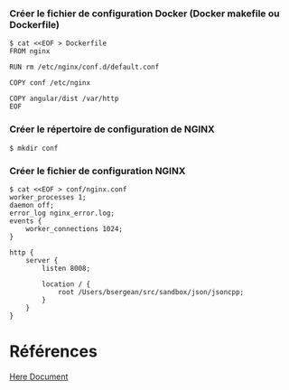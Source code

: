 

### Créer le fichier de configuration Docker (Docker makefile ou Dockerfile)

```
$ cat <<EOF > Dockerfile
FROM nginx

RUN rm /etc/nginx/conf.d/default.conf

COPY conf /etc/nginx

COPY angular/dist /var/http
EOF
```

### Créer le répertoire de configuration de NGINX

```
$ mkdir conf 
```

### Créer le fichier de configuration NGINX

```
$ cat <<EOF > conf/nginx.conf
worker_processes 1;
daemon off;
error_log nginx_error.log;
events {
    worker_connections 1024;
}

http {
    server {
        listen 8008;

        location / {
            root /Users/bsergean/src/sandbox/json/jsoncpp;
        }
    }
}
```


# Références 

[Here Document](https://en.wikipedia.org/wiki/Here_document#Unix_shells)
